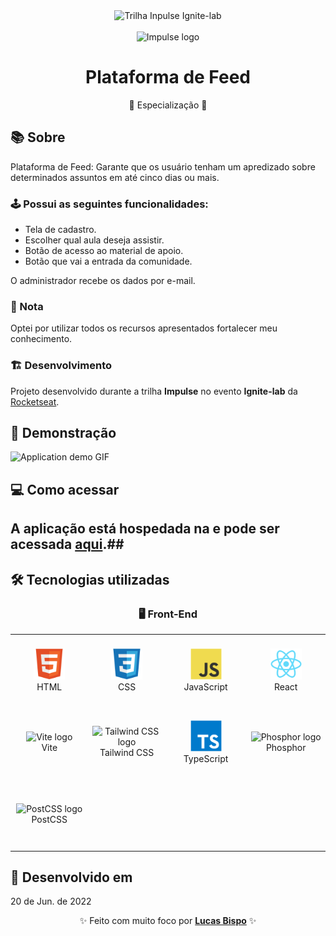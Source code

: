 <div align="center">
    <img alt="Trilha Inpulse Ignite-lab" src="https://user-images.githubusercontent.com/60610011/175821753-10a7533d-f336-420f-8d81-ae0cb3c561f1.png">
  </div>
  
  <br>
  
  <div align="center">
    <img alt="Impulse logo" src="https://camo.githubusercontent.com/fb3dfe80e0317c271f3d15312b212f6d475186903c40dbc0fb274de2656feab3/68747470733a2f2f676c6f62616c2d75706c6f6164732e776562666c6f772e636f6d2f3631643833613265626230616530316162393665383431612f3632346635303435326265656339616432363164636164385f6c6f676f2d696d70756c736f2d6e6c772e737667">
    <div>
      <h1>Plataforma de Feed</h1>
      <span>🚀 Especialização 🚀</span>
    </div>
  </div>
  
  ## 📚 Sobre
  
  Plataforma de Feed: Garante que os usuário tenham um apredizado sobre determinados assuntos em até cinco dias ou mais.
  
  ### 🕹️ Possui as seguintes funcionalidades:
  
  - Tela de cadastro.
  - Escolher qual aula deseja assistir.
  - Botão de acesso ao material de apoio.
  - Botão que vai a entrada da comunidade.
  
  O administrador recebe os dados por e-mail.
  
  ### 📝 Nota
  
  Optei por utilizar todos os recursos apresentados fortalecer meu conhecimento.
  
  ### 🏗️ Desenvolvimento
  
  Projeto desenvolvido durante a trilha **Impulse** no evento **Ignite-lab** da [Rocketseat](https://www.rocketseat.com.br/).
  
  ## 🔎 Demonstração
  
  <img alt="Application demo GIF" src=".github/ignite.gif">
  
  ## 💻 Como acessar
  
 ## A aplicação está hospedada na  e pode ser acessada [aqui](https://event-plataform-q0tmdoufb-lucas-bispo.vercel.app).##
  
  ## 🛠️ Tecnologias utilizadas
  
  <h3 align="center">🖥️ Front-End</h3>
  
  <table align="center">
    <tbody>
      <tr>
        <td align="center" height="110" width="140">
          <img alt="HTML5 logo" src="https://raw.githubusercontent.com/devicons/devicon/master/icons/html5/html5-original.svg" title="HTML5" width="50" />
          <br>
          <span>HTML</span>
        </td>
        <td align="center" height="110" width="140">
          <img alt="CSS3 logo" src="https://raw.githubusercontent.com/devicons/devicon/master/icons/css3/css3-original.svg" title="CSS3" width="50" />
          <br>
          <span>CSS</span>
        </td>
        <td align="center" height="110" width="140">
          <img alt="JavaScript logo" src="https://raw.githubusercontent.com/devicons/devicon/master/icons/javascript/javascript-original.svg" title="JavaScript" width="50" />
          <br>
          <span>JavaScript</span>
        </td>
        <td align="center" height="110" width="140">
          <img alt="React logo" src="https://raw.githubusercontent.com/devicons/devicon/master/icons/react/react-original.svg" title="React" width="50" />
          <br>
          <span>React</span>
        </td>
      </tr>
      <tr>
        <td align="center" height="110" width="140">
          <img alt="Vite logo" src="https://seeklogo.com/images/V/vite-logo-BFD4283991-seeklogo.com.png" title="Vite" width="50" />
          <br>
          <span>Vite</span>
        </td>
        <td align="center" height="110" width="140">
          <img alt="Tailwind CSS logo" src="https://upload.wikimedia.org/wikipedia/commons/thumb/d/d5/Tailwind_CSS_Logo.svg/480px-Tailwind_CSS_Logo.svg.png" title="Tailwind CSS" width="50" />
          <br>
          <span>Tailwind CSS</span>
        </td>
        <td align="center" height="110" width="140">
          <img alt="TypeScript logo" src="https://raw.githubusercontent.com/devicons/devicon/master/icons/typescript/typescript-original.svg" title="TypeScript" width="50" />
          <br>
          <span>TypeScript</span>
        </td>
        <td align="center" height="110" width="140">
          <img alt="Phosphor logo" src="https://raw.githubusercontent.com/phosphor-icons/phosphor-react/HEAD/meta/phosphor-mark-tight-yellow.png" title="Phosphor" width="50" />
          <br>
          <span>Phosphor</span>
        </td>
      </tr>
      <tr>
        <td align="center" height="110" width="140">
          <img alt="PostCSS logo" src="https://upload.wikimedia.org/wikipedia/commons/thumb/b/bc/PostCSS_Logo.svg/790px-PostCSS_Logo.svg.png" title="PostCSS" width="50" />
          <br>
          <span>PostCSS</span>
        </td>
      </tr>
    </tbody>
  </table>
  
  
  
  
  
  ## 🚀 Desenvolvido em
  
  20 de Jun. de 2022
  
  <p align="center">✨ Feito com muito foco por <a href="https://github.com/Lucas-Bispo"><strong>Lucas Bispo</strong></a> ✨</p>